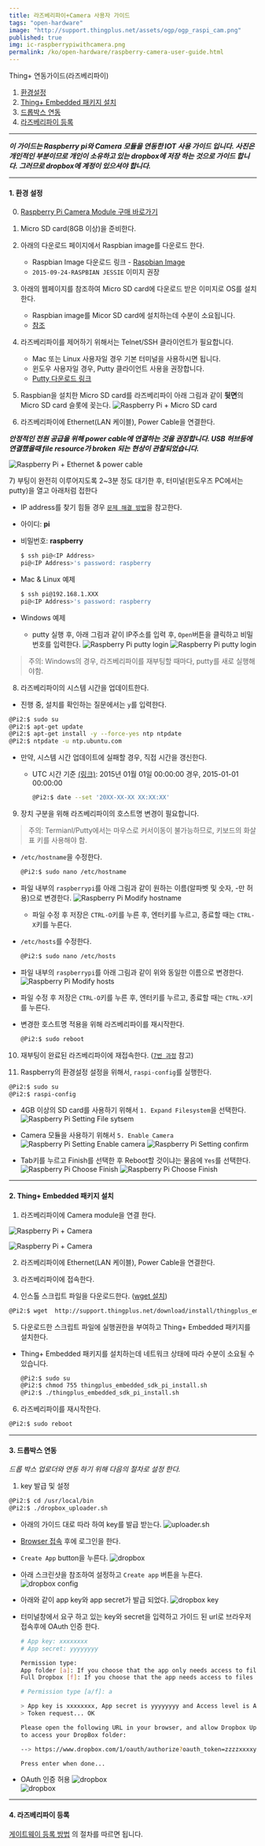 ```yaml
---
title: 라즈베리파이+Camera 사용자 가이드
tags: "open-hardware"
image: "http://support.thingplus.net/assets/ogp/ogp_raspi_cam.png"
published: true
img: ic-raspberrypiwithcamera.png
permalink: /ko/open-hardware/raspberry-camera-user-guide.html
---
```


Thing+ 연동가이드(라즈베리파이)
<div id='id-setting'></div>

1. [환경설정](#id-setting)
2. [Thing+ Embedded 패키지 설치](#id-package)
3. [드롭박스 연동](#id-dropbox)
4. [라즈베리파이 등록](#id-register)


---
___이 가이드는 Raspberry pi와 Camera 모듈을 연동한 IOT 사용 가이드 입니다. 
사진은 개인적인 부분이므로 개인이 소유하고 있는 dropbox에 저장 하는 것으로 가이드 합니다. 
그러므로 dropbox에 계정이 있으셔야 합니다.___

---

#### 1. 환경 설정

0) [Raspberry Pi Camera Module 구매 바로가기](http://www.icbanq.com/P006477908)


1) Micro SD card(8GB 이상)을 준비한다.


2) 아래의 다운로드 페이지에서 Raspbian image를 다운로드 한다.

   - Raspbian Image 다운로드 링크 - [Raspbian Image](https://downloads.raspberrypi.org/raspbian/images/raspbian-2015-09-28/2015-09-24-raspbian-jessie.zip)
   - `2015-09-24-RASPBIAN JESSIE` 이미지 권장


3) 아래의 웹페이지를 참조하여 Micro SD card에 다운로드 받은 이미지로 OS를 설치한다.

   - Raspbian image를 Micor SD card에 설치하는데 수분이 소요됩니다.
   - [참조](https://www.raspberrypi.org/documentation/installation/installing-images/)


4) 라즈베리파이를 제어하기 위해서는 Telnet/SSH 클라이언트가 필요합니다.

   - Mac 또는 Linux 사용자일 경우 기본 터미널을 사용하시면 됩니다.
   - 윈도우 사용자일 경우, Putty 클라이언트 사용을 권장합니다.
   - [Putty 다운로드 링크](http://the.earth.li/~sgtatham/putty/latest/x86/putty.exe)


5) Raspbian을 설치한 Micro SD card를 라즈베리파이 아래 그림과 같이 **뒷면**의 Micro SD card 슬롯에 꽂는다.
   ![Raspberry Pi + Micro SD card](/assets/insert_sdcard.png)


6) 라즈베리파이에 Ethernet(LAN 케이블), Power Cable을 연결한다.
  
  ***안정적인 전원 공급을 위해 power cable에 연결하는 것을 권장합니다. USB 허브등에 연결했을때 file resource가 broken 되는 현상이 관찰되었습니다.*** 
   
   ![Raspberry Pi + Ethernet & power cable](/assets/rasp_power_ethernet.jpg)


<div id='id-pi-setting-seventh'></div>
7) 부팅이 완전히 이루어지도록 2~3분 정도 대기한 후, 터미널(윈도우즈 PC에서는 putty)을 열고 아래처럼 접한다

  - IP address를 찾기 힘들 경우 [`문제 해결 방법`](/ko/help/troubleshooting.html)을 참고한다.
  - 아이디: **pi**
  - 비밀번호: **raspberry**

    ```bash
    $ ssh pi@<IP Address>
    pi@<IP Address>'s password: raspberry
    ```

  - Mac & Linux 예제

    ```bash
    $ ssh pi@192.168.1.XXX
    pi@<IP Address>'s password: raspberry
    ```

  - Windows 예제

    - putty 실행 후, 아래 그림과 같이 IP주소를 입력 후, `Open`버튼을 클릭하고 비밀번호를 입력한다.
      ![Raspberry Pi putty login](/assets/putty_login.png)
      ![Raspberry Pi putty login](/assets/putty_login_2.png)

> 주의: Windows의 경우, 라즈베리파이를 재부팅할 때마다, putty를 새로 실행해야함.


8) 라즈베리파이의 시스템 시간을 업데이트한다.

- 진행 중, 설치를 확인하는 질문에서는 `y`를 입력한다.

```bash
@Pi2:$ sudo su
@Pi2:$ apt-get update
@Pi2:$ apt-get install -y --force-yes ntp ntpdate
@Pi2:$ ntpdate -u ntp.ubuntu.com
```

- 만약, 시스템 시간 업데이트에 실패할 경우, 직접 시간을 갱신한다.

  - UTC 시간 기준 [(링크)](http://www.worldtimeserver.com/current_time_in_UTC.aspx): 2015년 01월 01일 00:00:00 경우, 2015-01-01 00:00:00

    ```bash
    @Pi2:$ date --set '20XX-XX-XX XX:XX:XX'
    ```


9) 장치 구분을 위해 라즈베리파이의 호스트명 변경이 필요합니다.

> 주의: Termianl/Putty에서는 마우스로 커서이동이 불가능하므로, 키보드의 화살표 키를 사용해야 함.

- `/etc/hostname`을 수정한다.

  ```bash
  @Pi2:$ sudo nano /etc/hostname
  ```

- 파일 내부의 `raspberrypi`를 아래 그림과 같이 원하는 이름(알파벳 및 숫자, -만 허용)으로 변경한다.
  ![Raspberry Pi Modify hostname](/assets/modify_hostname.png)

  - 파일 수정 후 저장은 `CTRL-O`키를 누른 후, 엔터키를 누르고, 종료할 때는 `CTRL-X`키를 누른다.



- `/etc/hosts`를 수정한다.

  ```bash
  @Pi2:$ sudo nano /etc/hosts
  ```

- 파일 내부의 `raspberrypi`를 아래 그림과 같이 위와 동일한 이름으로 변경한다.
  ![Raspberry Pi Modify hosts](/assets/modify_hostname_2.png)

- 파일 수정 후 저장은 `CTRL-O`키를 누른 후, 엔터키를 누르고, 종료할 때는 `CTRL-X`키를 누른다.

- 변경한 호스트명 적용을 위해 라즈베리파이를 재시작한다.

  ```bash
  @Pi2:$ sudo reboot
  ```

10) 재부팅이 완료된 라즈베리파이에 재접속한다. ([`7번 과정`](#id-pi-setting-seventh) 참고)


11) Raspberry의 환경설정 설정을 위해서, `raspi-config`를 실행한다.

```bash
@Pi2:$ sudo su
@Pi2:$ raspi-config
```

   
- 4GB 이상의 SD card를 사용하기 위해서 `1. Expand Filesystem`을 선택한다.
  ![Raspberry Pi Setting File sytsem](/assets/expand_file_system.png)

   
- Camera 모듈을 사용하기 위해서 `5. Enable Camera` 
  ![Raspberry Pi Setting Enable camera](/assets/pi-cam-01.png)
  ![Raspberry Pi Setting confirm](/assets/pi-cam-02.png)

   
- Tab키를 누르고 Finish를 선택한 후 Reboot할 것이냐는 물음에 `Yes`를 선택한다.
  ![Raspberry Pi Choose Finish](/assets/choose_finish.png)
  ![Raspberry Pi Choose Finish](/assets/choose_finish_2.png)


<div id='id-package'></div>



---

#### 2. Thing+ Embedded 패키지 설치

1) 라즈베리파이에 Camera module을 연결 한다.

![Raspberry Pi + Camera](/assets/pi-cam-03.png)

![Raspberry Pi + Camera](/assets/pi-cam-04.png)


2) 라즈베리파이에 Ethernet(LAN 케이블), Power Cable을 연결한다.


3) 라즈베리파이에 접속한다.


4) 인스톨 스크립트 파일을 다운로드한다. ([wget 설치](/ko/help/faq.html#install_wget))

```bash
@Pi2:$ wget  http://support.thingplus.net/download/install/thingplus_embedded_sdk_pi_install.sh
```


5) 다운로드한 스크립트 파일에 실행권한을 부여하고 Thing+ Embedded 패키지를 설치한다.

- Thing+ Embedded 패키지를 설치하는데 네트워크 상태에 따라 수분이 소요될 수 있습니다.

  ```bash
  @Pi2:$ sudo su
  @Pi2:$ chmod 755 thingplus_embedded_sdk_pi_install.sh
  @Pi2:$ ./thingplus_embedded_sdk_pi_install.sh
  ```

6) 라즈베리파이를 재시작한다.

```bash
@Pi2:$ sudo reboot
```

<div id='id-dropbox'></div>

---

#### 3. 드롭박스 연동
_드롭 박스 업로더와 연동 하기 위해 다음의 절차로 설정 한다._

1) key 발급 및 설정

``` bash
@Pi2:$ cd /usr/local/bin
@Pi2:$ ./dropbox_uploader.sh
```
  - 아래의 가이드 대로 따라 하여 key를 발급 받는다.
  ![uploader.sh](/assets/pi-cam-05.png)
  
  - [Browser 접속](https://www.dropbox.com/developers/apps) 후에 로그인을 한다.
  - `Create App` button을 누른다.
  ![dropbox](/assets/pi-cam-06.png)

  - 아래 스크린샷을 참조하여 설정하고 `Create app` 버튼을 누른다.
  ![dropbox config](/assets/pi-cam-07.png)
  
  - 아래와 같이 app key와 app secret가 발급 되었다.
  ![dropbox key](/assets/pi-cam-08.png)

  - 터미널창에서 요구 하고 있는 key와 secret을 입력하고 가이드 된 url로 브라우저 접속후에 OAuth 인증 한다.

    ```bash
    # App key: xxxxxxxx 
    # App secret: yyyyyyyy
    
    Permission type:
    App folder [a]: If you choose that the app only needs access to files it creates
    Full Dropbox [f]: If you choose that the app needs access to files already on Dropbox
    
    # Permission type [a/f]: a

    > App key is xxxxxxxx, App secret is yyyyyyyy and Access level is App Folder. Looks ok? [y/n]: y
    > Token request... OK

    Please open the following URL in your browser, and allow Dropbox Uploader
    to access your DropBox folder:

    --> https://www.dropbox.com/1/oauth/authorize?oauth_token=zzzzxxxxyyyy

    Press enter when done...
    ```

  - OAuth 인증 허용
  ![dropbox](/assets/pi-cam-09.png)  
  ![dropbox](/assets/pi-cam-10.png)


<div id='id-register'></div>

---

#### 4. 라즈베리파이 등록
[게이트웨이 등록 방법](/ko/user-guide/registration.html#id-gateway) 의 절차를 따르면 됩니다.

<div id='id-wifi-set'></div>



<div class='scrolltop'>
    <div class='scroll icon'><i class="fa fa-arrow-circle-up"></i></div>
</div>
